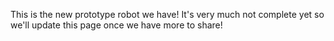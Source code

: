 This is the new prototype robot we have! It's very much not complete yet so we'll update this page once we have more to share!
